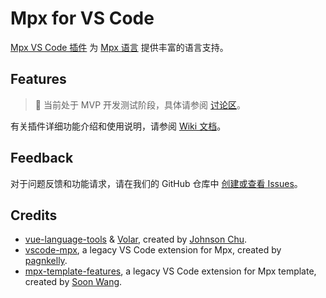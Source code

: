 # Mpx for VS Code

[Mpx VS Code 插件][mpx-extension] 为 [Mpx 语言](https://mpxjs.cn) 提供丰富的语言支持。

## Features

> 🔔 当前处于 MVP 开发测试阶段，具体请参阅 [讨论区](https://github.com/mpx-ecology/language-tools/discussions/4)。

有关插件详细功能介绍和使用说明，请参阅 [Wiki 文档][mpx-vscode-wiki]。

## Feedback

对于问题反馈和功能请求，请在我们的 GitHub 仓库中 [创建或查看 Issues](https://github.com/mpx-ecology/language-tools/issues)。

## Credits

- [vue-language-tools] & [Volar], created by [Johnson Chu].
- [vscode-mpx], a legacy VS Code extension for Mpx, created by [pagnkelly].
- [mpx-template-features], a legacy VS Code extension for Mpx template, created by [Soon Wang].

<!-- Reference Links -->

[mpx-extension]: https://github.com/mpx-ecology/language-tools
[mpx-vscode-wiki]: https://github.com/mpx-ecology/language-tools/wiki
[vue-language-tools]: https://github.com/vuejs/language-tools
[Volar]: https://github.com/volarjs/volar.js
[Johnson Chu]: https://github.com/johnsoncodehk
[vscode-mpx]: https://marketplace.visualstudio.com/items?itemName=pagnkelly.mpx
[mpx-template-features]: https://marketplace.visualstudio.com/items?itemName=wangshun.mpx-template-features
[pagnkelly]: https://github.com/pagnkelly
[Soon Wang]: https://github.com/wangshunnn
